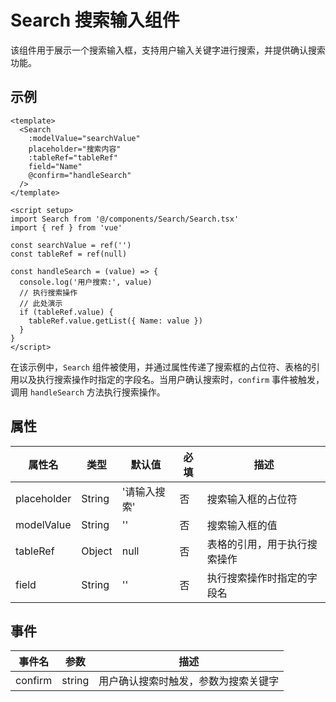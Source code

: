 # Search 搜索输入组件

该组件用于展示一个搜索输入框，支持用户输入关键字进行搜索，并提供确认搜索功能。

## 示例

<Layout>
  <Search v-model="searchValue" placeholder="搜索内容" :tableRef="tableRef" field="Name" @confirm="handleSearch" />
</Layout>

<script setup>
import Search from '@/components/Search/Search.tsx'
import { ref } from 'vue'

const searchValue = ref('')
const tableRef = ref(null)

const handleSearch = (value) => {
  console.log('用户搜索:', value)
  // 执行搜索操作
  // 此处演示
  if (tableRef.value) {
    tableRef.value.getList({ Name: value })
  }
}
</script>

```vue
<template>
  <Search
    :modelValue="searchValue"
    placeholder="搜索内容"
    :tableRef="tableRef"
    field="Name"
    @confirm="handleSearch"
  />
</template>

<script setup>
import Search from '@/components/Search/Search.tsx'
import { ref } from 'vue'

const searchValue = ref('')
const tableRef = ref(null)

const handleSearch = (value) => {
  console.log('用户搜索:', value)
  // 执行搜索操作
  // 此处演示
  if (tableRef.value) {
    tableRef.value.getList({ Name: value })
  }
}
</script>
```

在该示例中，`Search` 组件被使用，并通过属性传递了搜索框的占位符、表格的引用以及执行搜索操作时指定的字段名。当用户确认搜索时，`confirm` 事件被触发，调用 `handleSearch` 方法执行搜索操作。

## 属性

| 属性名      | 类型   | 默认值       | 必填 | 描述                         |
| ----------- | ------ | ------------ | ---- | ---------------------------- |
| placeholder | String | '请输入搜索' | 否   | 搜索输入框的占位符           |
| modelValue  | String | ''           | 否   | 搜索输入框的值               |
| tableRef    | Object | null         | 否   | 表格的引用，用于执行搜索操作 |
| field       | String | ''           | 否   | 执行搜索操作时指定的字段名   |

## 事件

| 事件名  | 参数   | 描述                                 |
| ------- | ------ | ------------------------------------ |
| confirm | string | 用户确认搜索时触发，参数为搜索关键字 |
